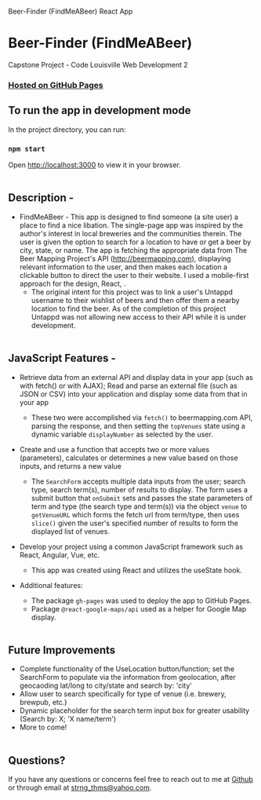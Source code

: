 Beer-Finder (FindMeABeer) React App

# Beer-Finder (FindMeABeer)

Capstone Project - Code Louisville Web Development 2

### [Hosted on GitHub Pages](https://thomasstrong.github.io/beer-finder/)

## To run the app in development mode

In the project directory, you can run:

### `npm start`

Open [http://localhost:3000](http://localhost:3000) to view it in your browser.
<br></br>

## Description -

- FindMeABeer - This app is designed to find someone (a site user) a place to find a nice libation. The single-page app was inspired by the author's interest in local breweries and the communities therein. The user is given the option to search for a location to have or get a beer by city, state, or name. The app is fetching the appropriate data from The Beer Mapping Project's API (http://beermapping.com), displaying relevant information to the user, and then makes each location a clickable button to direct the user to their website. I used a mobile-first approach for the design, React, .
  - The original intent for this project was to link a user's Untappd username to their wishlist of beers and then offer them a nearby location to find the beer. As of the completion of this project Untappd was not allowing new access to their API while it is under development.
    <br></br>

## JavaScript Features -

- Retrieve data from an external API and display data in your app (such as with fetch() or with AJAX); Read and parse an external file (such as JSON or CSV) into your application and display some data from that in your app
  - These two were accomplished via `fetch()` to beermapping.com API, parsing the response, and then setting the `topVenues` state using a dynamic variable `displayNumber` as selected by the user.
- Create and use a function that accepts two or more values (parameters), calculates or determines a new value based on those inputs, and returns a new value
  - The `SearchForm` accepts multiple data inputs from the user; search type, search term(s), number of results to display. The form uses a submit button that `onSubmit` sets and passes the state parameters of term and type (the search type and term(s)) via the object `venue` to `getVenueURL` which forms the fetch url from term/type, then uses `slice()` given the user's specified number of results to form the displayed list of venues.
- Develop your project using a common JavaScript framework such as React, Angular, Vue, etc.
  - This app was created using React and utilizes the useState hook.
- Additional features:

  - The package `gh-pages` was used to deploy the app to GitHub Pages.
  - Package `@react-google-maps/api` used as a helper for Google Map display.
    <br></br>

## Future Improvements

- Complete functionality of the UseLocation button/function; set the SearchForm to populate via the information from geolocation, after geocaoding lat/long to city/state and search by: 'city'
- Allow user to search specifically for type of venue (i.e. brewery, brewpub, etc.)
- Dynamic placeholder for the search term input box for greater usability (Search by: X; 'X name/term')
- More to come!
  <br></br>

## Questions?

If you have any questions or concerns feel free to reach out to me at [Github](https://github.com/ThomasStrong) or through email at <strng_thms@yahoo.com>.
<br></br>
